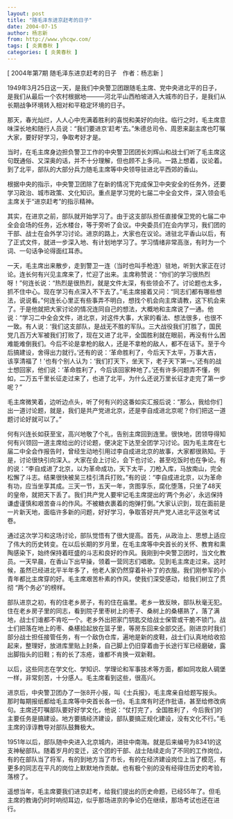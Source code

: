 ```yaml
---
layout: post
title: "随毛泽东进京赶考的日子"
date: 2004-07-15
author: 杨志新
from: http://www.yhcqw.com/
tags: [ 炎黄春秋 ]
categories: [ 炎黄春秋 ]
---
```



[ 2004年第7期 随毛泽东进京赶考的日子　作者：杨志新 ]


1949年3月25日这一天，是我们中央警卫团跟随毛主席、党中央进北平的日子，是我们从最后一个农村根据地———河北平山西柏坡进入大城市的日子，是我们从长期战争环境转入相对和平稳定环境的日子。


那天，春光灿烂，人人心中充满着胜利的喜悦和美好的向往。临行之时，毛主席意味深长地和随行人员说：“我们要进京‘赶考’去。”朱德总司令、周恩来副主席也叮嘱大家，要好好学习，争取考好才是。


当时，在毛主席身边担负警卫工作的中央警卫团团长刘辉山和战士们听了毛主席这句既通俗、又深奥的话，并不十分理解，但也顾不上多问。一路上想着，议论着。到了北平，部队的大部分兵力随毛主席等中央领导驻进北平西郊的香山。


根据中央的指示，中央警卫团除了在新的情况下完成保卫中央安全的任务外，还要学习政治、城市政策、文化知识。重点是学习党的七届二中全会文件，深入领会毛主席关于“进京赶考”的指示精神。


其实，在进京之前，部队就开始学习了。由于这支部队担任直接保卫党的七届二中全会会场的任务，近水楼台，等于旁听了会议。中央委员们在会内学习，我们团的干部、战士在会外学习讨论。进京的路上，大家也在议论。进驻北平香山以后，有了正式文件，就进一步深入地、有计划地学习了。学习情绪非常高涨，有时为一个词、一句话争论得面红耳赤。


一天，毛主席出来散步，走到警卫一连（当时也叫手枪连）驻地，听到大家正在讨论。连长何有兴见主席来了，忙迎了出来。主席称赞说：“你们的学习很热烈呀！”何连长说：“热烈是很热烈，就是文件太深，有些领会不了。讨论题也太多，抓不住中心。现在学习有点深入不下去了。”毛主席接着又问：“同志们都有哪些想法，说说看。”何连长心里正有些事弄不明白，想找个机会向主席请教，这下机会来了。于是他就把大家讨论的情况连同自己的想法，大概地和主席说了一通。他说：“学习二中全会文件，进北京，对这件大事，大家的看法、想法很多，也很不一致。有人说：‘我们这支部队，是战无不胜的军队。三大战役我们打胜了，国民党几百万大军被我们打败了，现在又进了北平，全国胜利就在眼前，再没有什么困难能难倒我们。今后不论是拿枪的敌人，还是不拿枪的敌人，都不在话下。至于今后搞建设，舍得出力就行。’还有的说：‘革命胜利了，今后天下太平，万事大吉，该享清福了！’也有个别人认为：‘我们打天下，坐天下，老子天下第一。’还有的战士想回家，他们说：‘革命胜利了，今后该回家种地了。’还有许多问题弄不懂，例如，二万五千里长征走过来了，也进了北平，为什么还说万里长征才走完了第一步呢？”


毛主席微笑着，边听边点头，听了何有兴的这番如实汇报后说：“那么，我给你们出一道讨论题，就是，我们是共产党进北京，还是李自成进北京呢？你们把这一道题讨论好就可以了。”


何有兴连长如获至宝，高兴地敬了个礼，告别主席回到连里。很快地，团领导得知何有兴领回一道主席给出的讨论题，便决定下达至全团学习讨论。因为毛主席在七届二中全会作报告时，曾经生动地引用过李自成进北京的故事，大家都很熟知。于是，讨论很快引向深入。大家在会上讨论，会下也讨论，甚至吃饭时也在争论。有的说：“李自成进了北京，以为革命成功，天下太平，刀枪入库，马放南山，完全松懈了斗志。结果很快被吴三桂引清兵打败。”有的说：“李自成进北京，以为革命有功，应当坐享其成。三天一节，五天一年，贪图享乐，腐化堕落，只坐了48天的皇帝，就把天下丢了。我们共产党人要牢记毛主席提出的‘两个务必’，永远保持谦虚谨慎和艰苦奋斗的作风。不被糖衣裹着的炮弹打倒。”大家认识到，现在面前是一片新天地，面临许多新的问题，好好学习，争取答好共产党人进北平这张考试卷。


通过这次学习和这场讨论，部队觉悟有了很大提高。首先，从政治上、思想上适应了伟大的历史转变。在以后长期的岁月里，在毛主席等中央首长的关怀、教育和熏陶感染下，始终保持着旺盛的斗志和良好的作风。我刚到中央警卫团时，当文化教员。一天早晨，在香山下出早操，领着一营同志们唱歌。见到毛主席走过来。这时候，虽然已经进北平半年多了，他老人家仍然穿着补补丁的衣服。我们刚参军的小青年都比主席穿的好。毛主席艰苦朴素的作风，使我们深受感动，给我们树立了贯彻 
“两个务必”的榜样。


部队进京之初，有的住老乡房子，有的住在庙里。老乡一致反映，部队秋毫无犯。住在老乡房子里的同志，看到院子里枣树上的枣子、桑树上的桑椹熟了，落了满地，战士们谁都不肯吃一个。老乡外出把家门钥匙交给战士保管或干脆不锁门。战士们把落在地上的枣、桑椹拾起放在篮子里，等房东回来全部交还。刚进京时我们部分战士担任接管任务，有一个敌伪仓库，遍地是新的皮鞋，战士们认真地给收拾起来，整理好，放进库里贴上封条，自己脚上仍旧穿着由于长途行军已经磨破，露出脚指头的旧鞋；有的长了冻疮，谁都不肯换一双新鞋。

以后，这些同志在学文化、学知识、学理论和军事技术等方面，都如同攻敌人碉堡一样，非常刻苦，十分感人。毛主席看到这些，很高兴。


进京后，中央警卫团办了一张8开小报，叫《士兵报》，毛主席亲自给题写报头。那时每期报纸都给毛主席等中央首长各一份。毛主席有时还作批语，甚至给修改病句。主席还叮嘱部队要好好学文化，他说：“仗打完了，全国胜利了，今后我们的主要任务是搞建设。地方要搞经济建设，部队要搞正规化建设，没有文化不行。”毛主席的谆谆教导对部队鼓舞极大。


1951年以后，部队随中央进入北京城内，进驻中南海。就是后来编号为8341的这支神秘部队。随着岁月的变迁，这个团的干部、战士陆续走向了不同的工作岗位，有的在部队当了将军，有的到地方当了市长，有的在经济建设岗位上当了模范，有更多的同志在平凡的岗位上默默地作贡献。也有极个别的没有经得住历史的考验，落榜了。

遥想当年，毛主席要我们进京赶考，给我们提出的历史命题，已经55年了。但毛主席的教诲仍时时响彻耳边，似乎那场进京的争论仍在继续，那场考试也还在进行。


